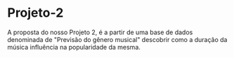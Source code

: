 # Projeto-2

A proposta do nosso Projeto 2, é a partir de uma base de dados denominada de "Previsão do gênero musical" descobrir como a duração da música influência na popularidade da mesma.
